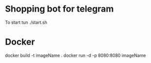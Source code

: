 # Shopping bot for telegram
To start tun ./start.sh
# Docker
docker build -t imageName .
docker run -d -p 8080:8080 imageName
